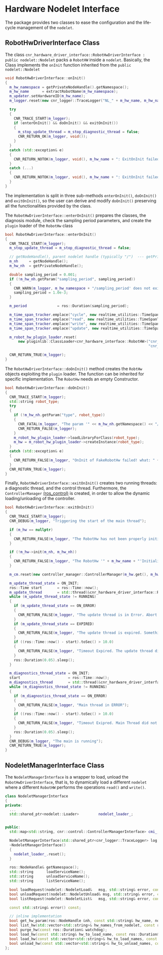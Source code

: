 # Hardware Nodelet Interface

The package provides two classes to ease the configuration and the life-cycle management of the `nodelet`.

## RobotHwDriverInterface Class

The class `cnr_hardware_driver_interface::RobotHwDriverInterface : public nodelet::Nodelet`  packs a `RobotHW` inside a `nodelet`. Basically, the Class implements the `onInit` function inherited from the `public nodelet::Nodelet`

```cpp
void RobotHwDriverInterface::onInit()
{
  m_hw_namespace = getPrivateNodeHandle().getNamespace();
  m_hw_name      = extractRobotName(m_hw_namespace);
  m_updater.setHardwareID(m_hw_name);
  m_logger.reset(new cnr_logger::TraceLogger("NL_" + m_hw_name, m_hw_namespace));

  try
  {
    CNR_TRACE_START(m_logger);
    if (enterOnInit() && doOnInit() && exitOnInit())
    {
      m_stop_update_thread = m_stop_diagnostic_thread = false;
      CNR_RETURN_OK(m_logger, void());
    }
  }
  catch (std::exception& e)
  {
    CNR_RETURN_NOTOK(m_logger, void(), m_hw_name + ": ExitOnInit failed. Exception caught: " + std::string(e.what()));
  }
  catch (...)
  {
    CNR_RETURN_NOTOK(m_logger, void(), m_hw_name + ": ExitOnInit failed. UNhandled Exception");
  }
}
```

The implementation is split in three sub-methods `enterOnInit()`, `doOnInit()` and `exitOnInit()`, so the user can derive and modify `doOnInit()` preserving all the functionalities provided by the class.

The `RobotHwDriverInterface::enterOnInit()` prepares the classes, the diagnosis module, check the sampling period parameters, and create the `plugin` loader of the `RobotHw` class

```cpp
bool RobotHwDriverInterface::enterOnInit()
{
  CNR_TRACE_START(m_logger);
  m_stop_update_thread = m_stop_diagnostic_thread = false;

  // getNodeHandle(), parent nodelet handle (typically "/")  --- getPrivateNodeHandle() -> /nodelet_name/
  m_nh     = getNodeHandle();
  m_hw_nh  = getPrivateNodeHandle();

  double sampling_period = 0.001;
  if (!m_hw_nh.getParam("sampling_period", sampling_period))
  {
    CNR_WARN(m_logger, m_hw_namespace + "/sampling_period' does not exist, set equal to 0.001");
    sampling_period = 1.0e-3;
  }

  m_period              = ros::Duration(sampling_period);

  m_time_span_tracker.emplace("cycle", new realtime_utilities::TimeSpanTracker(int(10.0 / sampling_period), sampling_period));
  m_time_span_tracker.emplace("read", new realtime_utilities::TimeSpanTracker(int(10.0 / sampling_period), sampling_period));
  m_time_span_tracker.emplace("write", new realtime_utilities::TimeSpanTracker(int(10.0 / sampling_period), sampling_period));
  m_time_span_tracker.emplace("update", new realtime_utilities::TimeSpanTracker(int(10.0 / sampling_period), sampling_period));

  m_robot_hw_plugin_loader.reset(
      new pluginlib::ClassLoader<cnr_hardware_interface::RobotHW>("cnr_hardware_interface",
                                                                  "cnr_hardware_interface::RobotHW"));

  CNR_RETURN_TRUE(m_logger);
}
```

The `RobotHwDriverInterface::doOnInit()` method creates the `RobtHw` objects exploiting the `plugin` loader. The function can be inherited for specific implementation. The `RobotHw` needs an empty Constructor.

```cpp
bool RobotHwDriverInterface::doOnInit()
{
  CNR_TRACE_START(m_logger);
  std::string robot_type;
  try
  {
    if (!m_hw_nh.getParam("type", robot_type))
    {
      CNR_FATAL(m_logger, "The param '" << m_hw_nh.getNamespace() << "/type' is missing! Abort.");
      CNR_RETURN_FALSE(m_logger);
    }
    m_robot_hw_plugin_loader->loadLibraryForClass(robot_type);
    m_hw = m_robot_hw_plugin_loader->createInstance(robot_type);
  }
  catch (std::exception& e)
  {
    CNR_RETURN_FALSE(m_logger, "OnInit of FakeRobotHw failed! what: " + std::string(e.what()));
  }
  CNR_RETURN_TRUE(m_logger);
}
```

Finally, `RobotHwDriverInterface::exitOnInit()` creates two running threads: a diagnostic thread, and the control thread. Furthermore, the `ControllerManager` [(ros_control)](http://wiki.ros.org/ros_control) is created, in order to allow the dynamic loading/unloading of the controller. 

```cpp
bool RobotHwDriverInterface::exitOnInit()
{
  CNR_TRACE_START(m_logger);
  CNR_DEBUG(m_logger, "Triggering the start of the main thread");

  if (m_hw == nullptr)
  {
    CNR_RETURN_FALSE(m_logger, "The RobotHw has not been properly initialized in the doOnInit() function. Abort.");
  }

  if (!m_hw->init(m_nh, m_hw_nh))
  {
    CNR_RETURN_FALSE(m_logger, "The RobotHw '" + m_hw_name + "'Initialization failed. Abort.");
  }

  m_cm.reset(new controller_manager::ControllerManager(m_hw.get(), m_hw_nh));

  m_update_thread_state = ON_INIT;
  ros::Time start       = ros::Time::now();
  m_update_thread       = std::thread(&cnr_hardware_driver_interface::RobotHwDriverInterface::controlUpdateThread, this);
  while (m_update_thread_state != RUNNING)
  {
    if (m_update_thread_state == ON_ERROR)
    {
      CNR_RETURN_FALSE(m_logger, "The update thread is in Error. Abort.");
    }
    if (m_update_thread_state == EXPIRED)
    {
      CNR_RETURN_FALSE(m_logger, "The update thread is expired. Something went wrong during the start. Abort.");
    }
    if ((ros::Time::now() - start).toSec() > 10.0)
    {
      CNR_RETURN_FALSE(m_logger, "Timeout Expired. The update thread did not yet started. Abort.");
    }
    ros::Duration(0.05).sleep();
  }

  m_diagnostics_thread_state = ON_INIT;
  start                      = ros::Time::now();
  m_diagnostics_thread       = std::thread(&cnr_hardware_driver_interface::RobotHwDriverInterface::diagnosticsThread, this);
  while (m_diagnostics_thread_state != RUNNING)
  {
    if (m_diagnostics_thread_state == ON_ERROR)
    {
      CNR_RETURN_FALSE(m_logger, "Main thread in ERROR");
    }
    if ((ros::Time::now() - start).toSec() > 10.0)
    {
      CNR_RETURN_FALSE(m_logger, "Timeout Exipred. Main Thread did not started yet. Abort.");
    }
    ros::Duration(0.05).sleep();
  }
  CNR_DEBUG(m_logger, "The main is running");
  CNR_RETURN_TRUE(m_logger);
}
```

## NodeletManagerInterface Class

The `NodeletManagerInterface` is a wrapper to load, unload the `RobotHwDriverInterface`, that is, to dynamically load a different `nodelet` where a different `RobotHW` performs the operations `read()` and `write()`.

```cpp
class NodeletManagerInterface
{
private:
  ...
  std::shared_ptr<nodelet::Loader>         nodelet_loader_;


public:
  std::map<std::string, cnr::control::ControllerManagerInterface> cmi_;

  NodeletManagerInterface(std::shared_ptr<cnr_logger::TraceLogger> log, const std::string& root_ns, const std::string& nodelet_manager_ns = "/configuration_nodelet_manager");
  ~NodeletManagerInterface()
  {
    nodelet_loader_.reset();
  }

  ros::NodeHandle& getNamespace();
  std::string      loadServiceName();
  std::string      unloadServiceName();
  std::string      listServiceName();

  bool loadRequest(nodelet::NodeletLoad&   msg, std::string& error, const ros::Duration&  watchdog = ros::Duration(0.0));
  bool unloadRequest(nodelet::NodeletUnload& msg, std::string& error, const ros::Duration&  watchdog = ros::Duration(0.0));
  bool listRequest(nodelet::NodeletList&   msg, std::string& error, const ros::Duration&  watchdog = ros::Duration(0.0));

  const std::string& error() const;

  // inline implementation
  bool get_hw_param(ros::NodeHandle &nh, const std::string& hw_name, nodelet::NodeletLoadRequest& request);
  bool list_hw(std::vector<std::string>& hw_names_from_nodelet, const ros::Duration& watchdog);
  bool purge_hw(const ros::Duration& watchdog);
  bool load_hw(const std::string& hw_to_load_name, const ros::Duration& watchdog, bool double_check);
  bool load_hw(const std::vector<std::string>& hw_to_load_names, const ros::Duration& watchdog, bool double_check);
  bool unload_hw(const std::vector<std::string>& hw_to_unload_names, const ros::Duration& watchdog);
};
```